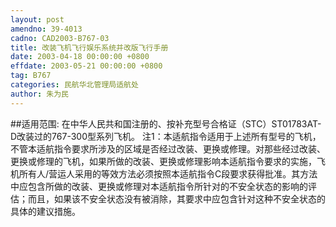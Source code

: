 ```yaml
---
layout: post
amendno: 39-4013
cadno: CAD2003-B767-03
title: 改装飞机飞行娱乐系统并改版飞行手册
date: 2003-04-18 00:00:00 +0800
effdate: 2003-05-21 00:00:00 +0800
tag: B767
categories: 民航华北管理局适航处
author: 朱为民
---
```


##适用范围:
在中华人民共和国注册的、按补充型号合格证（STC）ST01783AT-D改装过的767-300型系列飞机。
注1：本适航指令适用于上述所有型号的飞机，不管本适航指令要求所涉及的区域是否经过改装、更换或修理。对那些经过改装、更换或修理的飞机，如果所做的改装、更换或修理影响本适航指令要求的实施，飞机所有人/营运人采用的等效方法必须按照本适航指令C段要求获得批准。其方法中应包含所做的改装、更换或修理对本适航指令所针对的不安全状态的影响的评估；而且，如果该不安全状态没有被消除，其要求中应包含针对这种不安全状态的具体的建议措施。

